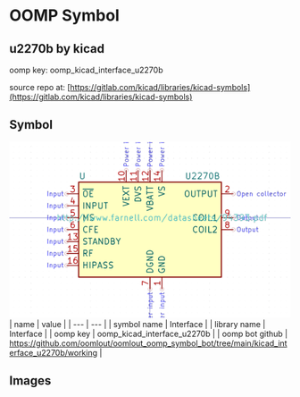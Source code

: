 # OOMP Symbol  
## u2270b  by kicad  
  
oomp key: oomp_kicad_interface_u2270b  
  
source repo at: [https://gitlab.com/kicad/libraries/kicad-symbols](https://gitlab.com/kicad/libraries/kicad-symbols)  
## Symbol  
  
[![working.png](working_600.png)](working.png)  
| name | value | 
| --- | --- | 
| symbol name | Interface | 
| library name | Interface | 
| oomp key | oomp_kicad_interface_u2270b | 
| oomp bot github | https://github.com/oomlout/oomlout_oomp_symbol_bot/tree/main/kicad_interface_u2270b/working | 
## Images  
